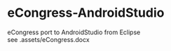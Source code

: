 # eCongress-AndroidStudio

eCongress port to AndroidStudio from Eclipse  
see .assets/eCongress.docx
